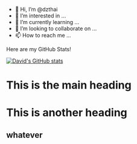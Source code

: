 - 👋 Hi, I’m @dzthai
- 👀 I’m interested in ...
- 🌱 I’m currently learning ...
- 💞️ I’m looking to collaborate on ...
- 📫 How to reach me ...

<!---
dzthai/dzthai is a ✨ special ✨ repository because its `README.md` (this file) appears on your GitHub profile.
You can click the Preview link to take a look at your changes.
--->
Here are my GitHub Stats!

[![David's GitHub stats](https://github-readme-stats.vercel.app/api?username=dzthai)](https://github.com/dzthai/github-readme-stats)

<html>
  <body>
    <h1>This is the main heading</h1>
    <h1>This is another heading</h1>
    <h2>whatever</h2>
  </body>
  </html>

